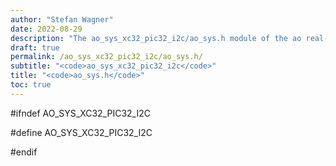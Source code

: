 ```yaml
---
author: "Stefan Wagner"
date: 2022-08-29
description: "The ao_sys_xc32_pic32_i2c/ao_sys.h module of the ao real-time operating system."
draft: true
permalink: /ao_sys_xc32_pic32_i2c/ao_sys.h/ 
subtitle: "<code>ao_sys_xc32_pic32_i2c</code>"
title: "<code>ao_sys.h</code>"
toc: true
---
```


#ifndef AO_SYS_XC32_PIC32_I2C

#define AO_SYS_XC32_PIC32_I2C

#endif

